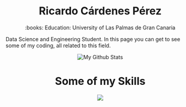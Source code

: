 <h1 align="center">Ricardo Cárdenes Pérez</h1>

<p align="center">
:books: Education: University of Las Palmas de Gran Canaria
</p>

Data Science and Engineering Student. In this page you can get to see some of my coding, all related to this field.

<p align="center">
<img src="https://github-readme-stats.vercel.app/api?username=ricardocardn&show_icons=true&count_private=true&theme=ayu-mirage" alt="My Github Stats">
</p>


<h1 align="center">Some of my Skills</h1>
<p align="center">
<img src="https://skills.thijs.gg/icons?i=docker,java,python,r,c,linux,git&theme=dark"></p>
